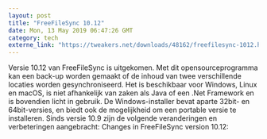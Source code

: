 ```yaml
---
layout: post
title: "FreeFileSync 10.12"
date: Mon, 13 May 2019 06:47:26 GMT
category: tech
externe_link: "https://tweakers.net/downloads/48162/freefilesync-1012.html"
---
```


Versie 10.12 van FreeFileSync is uitgekomen. Met dit opensourceprogramma kan een back-up worden gemaakt of de inhoud van twee verschillende locaties worden gesynchroniseerd. Het is beschikbaar voor Windows, Linux en macOS, is niet afhankelijk van zaken als Java of een .Net Framework en is bovendien licht in gebruik. De Windows-installer bevat aparte 32bit- en 64bit-versies, en biedt ook de mogelijkheid om een portable versie te installeren. Sinds versie 10.9 zijn de volgende veranderingen en verbeteringen aangebracht: Changes in FreeFileSync version 10.12:<img src="http://feeds.feedburner.com/~r/tweakers/mixed/~4/nEsnfaAxScg" height="1" width="1" alt=""/>
